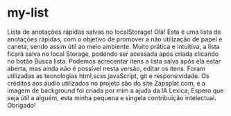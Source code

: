 # my-list
Lista de anotações rápidas salvas no localStorage!
Olá! Esta é uma lista de anotações rápidas, com o objetivo de promover a não utilização de papel e caneta, sendo assim útil ao meio ambiente. Muito prática e intuitiva, a lista ficará salva no local Storage, podendo ser acessada após criada clicando no botão  Busca lista. Podemos acrecentar itens a lista salva após ela estar aberta, mas ainda não é possível nesta versão, editar os ítens.
Foram utilizadas as tecnologias html,scss,javaScript, git e responsividade.
Os créditos aos áudio utilizados no projeto são do site Zapsplat.com, e a imagem de background foi criada por mim a ajuda da IA Lexica;
 Espero que seja útil a alguém, esta minha pequena e singela contribuição intelectual. Obrigado!
